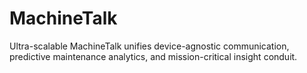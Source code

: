 # MachineTalk
Ultra-scalable MachineTalk unifies device-agnostic communication, predictive maintenance analytics, and mission-critical insight conduit.
